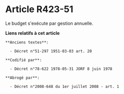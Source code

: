 # Article R423-51

Le budget s'exécute par gestion annuelle.

**Liens relatifs à cet article**

	**Anciens textes**:

	  - Décret n°51-297 1951-03-03 art. 20

	**Codifié par**:

	  - Décret n°78-622 1978-05-31 JORF 8 juin 1978

	**Abrogé par**:

	  - Décret n°2008-648 du 1er juillet 2008 - art. 1
